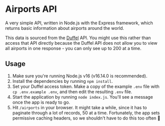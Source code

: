 # Airports API

A very simple API, written in Node.js with the Express framework, which returns basic information about airports around the world.

This data is sourced from the [Duffel](https://duffel.com) API. You might use this rather than access that API directly because the Duffel API does not allow you to view all airports in one response - you can only see up to 200 at a time.

## Usage

1. Make sure you're running Node.js v16 (v16.14.0 is recommended).
2. Install the dependencies by running `npm install`.
3. Set your Duffel access token. Make a copy of the example `.env` file with `cp .env.example .env`, and then edit the resulting `.env` file.
4. Start the application by running `node index.js`. You'll see a message once the app is ready to go.
5. Hit `/airports` in your browser. It might take a while, since it has to paginate through a lot of records, 50 at a time. Fortunately, the app sets permissive caching headers, so we shouldn't have to do this too often 👼